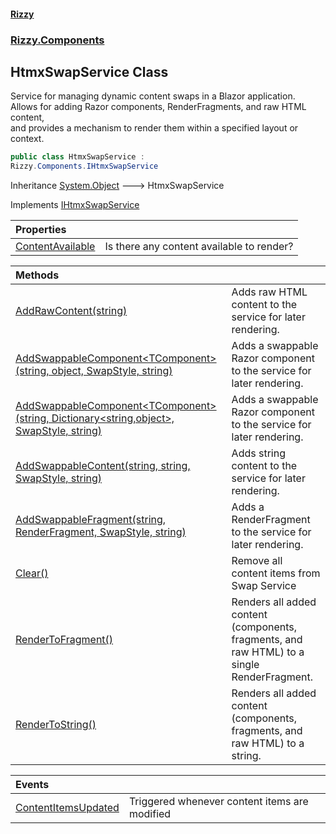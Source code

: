 #### [Rizzy](index 'index')
### [Rizzy.Components](Rizzy.Components 'Rizzy.Components')

## HtmxSwapService Class

Service for managing dynamic content swaps in a Blazor application.  
Allows for adding Razor components, RenderFragments, and raw HTML content,  
and provides a mechanism to render them within a specified layout or context.

```csharp
public class HtmxSwapService :
Rizzy.Components.IHtmxSwapService
```

Inheritance [System.Object](https://docs.microsoft.com/en-us/dotnet/api/System.Object 'System.Object') &#129106; HtmxSwapService

Implements [IHtmxSwapService](Rizzy.Components.IHtmxSwapService 'Rizzy.Components.IHtmxSwapService')

| Properties | |
| :--- | :--- |
| [ContentAvailable](Rizzy.Components.HtmxSwapService.ContentAvailable 'Rizzy.Components.HtmxSwapService.ContentAvailable') | Is there any content available to render? |

| Methods | |
| :--- | :--- |
| [AddRawContent(string)](Rizzy.Components.HtmxSwapService.AddRawContent(string) 'Rizzy.Components.HtmxSwapService.AddRawContent(string)') | Adds raw HTML content to the service for later rendering. |
| [AddSwappableComponent&lt;TComponent&gt;(string, object, SwapStyle, string)](Rizzy.Components.HtmxSwapService.AddSwappableComponent_TComponent_(string,object,Rizzy.Htmx.SwapStyle,string) 'Rizzy.Components.HtmxSwapService.AddSwappableComponent<TComponent>(string, object, Rizzy.Htmx.SwapStyle, string)') | Adds a swappable Razor component to the service for later rendering. |
| [AddSwappableComponent&lt;TComponent&gt;(string, Dictionary&lt;string,object&gt;, SwapStyle, string)](Rizzy.Components.HtmxSwapService.AddSwappableComponent_TComponent_(string,System.Collections.Generic.Dictionary_string,object_,Rizzy.Htmx.SwapStyle,string) 'Rizzy.Components.HtmxSwapService.AddSwappableComponent<TComponent>(string, System.Collections.Generic.Dictionary<string,object>, Rizzy.Htmx.SwapStyle, string)') | Adds a swappable Razor component to the service for later rendering. |
| [AddSwappableContent(string, string, SwapStyle, string)](Rizzy.Components.HtmxSwapService.AddSwappableContent(string,string,Rizzy.Htmx.SwapStyle,string) 'Rizzy.Components.HtmxSwapService.AddSwappableContent(string, string, Rizzy.Htmx.SwapStyle, string)') | Adds string content to the service for later rendering. |
| [AddSwappableFragment(string, RenderFragment, SwapStyle, string)](Rizzy.Components.HtmxSwapService.AddSwappableFragment(string,Microsoft.AspNetCore.Components.RenderFragment,Rizzy.Htmx.SwapStyle,string) 'Rizzy.Components.HtmxSwapService.AddSwappableFragment(string, Microsoft.AspNetCore.Components.RenderFragment, Rizzy.Htmx.SwapStyle, string)') | Adds a RenderFragment to the service for later rendering. |
| [Clear()](Rizzy.Components.HtmxSwapService.Clear() 'Rizzy.Components.HtmxSwapService.Clear()') | Remove all content items from Swap Service |
| [RenderToFragment()](Rizzy.Components.HtmxSwapService.RenderToFragment() 'Rizzy.Components.HtmxSwapService.RenderToFragment()') | Renders all added content (components, fragments, and raw HTML) to a single RenderFragment. |
| [RenderToString()](Rizzy.Components.HtmxSwapService.RenderToString() 'Rizzy.Components.HtmxSwapService.RenderToString()') | Renders all added content (components, fragments, and raw HTML) to a string. |

| Events | |
| :--- | :--- |
| [ContentItemsUpdated](Rizzy.Components.HtmxSwapService.ContentItemsUpdated 'Rizzy.Components.HtmxSwapService.ContentItemsUpdated') | Triggered whenever content items are modified |
